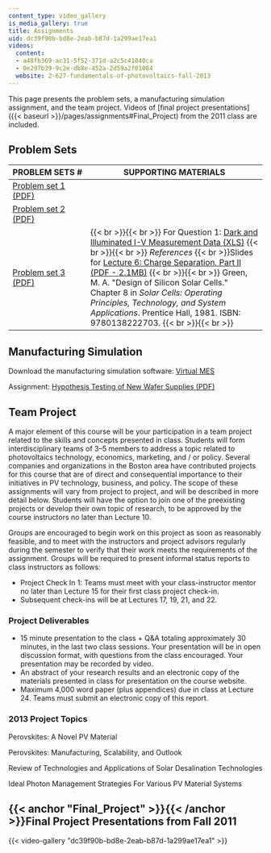 ```yaml
---
content_type: video_gallery
is_media_gallery: true
title: Assignments
uid: dc39f90b-bd8e-2eab-b87d-1a299ae17ea1
videos:
  content:
  - a48fb369-ac31-5f52-371d-a2c5c41040ca
  - 0e297b39-9c2e-db8e-452a-2d59a2f01084
  website: 2-627-fundamentals-of-photovoltaics-fall-2013
---
```


This page presents the problem sets, a manufacturing simulation assignment, and the team project. Videos of [final project presentations]({{< baseurl >}}/pages/assignments#Final_Project) from the 2011 class are included.

Problem Sets
------------

| PROBLEM SETS # | SUPPORTING MATERIALS |
| --- | --- |
| [Problem set 1 (PDF)](/courses/mechanical-engineering/2-627-fundamentals-of-photovoltaics-fall-2013/assignments/MIT2_627F13_pset1.pdf) | &nbsp; |
| [Problem set 2 (PDF)](/courses/mechanical-engineering/2-627-fundamentals-of-photovoltaics-fall-2013/assignments/MIT2_627F13_pset2.pdf) | &nbsp; |
| [Problem set 3 (PDF)](/courses/mechanical-engineering/2-627-fundamentals-of-photovoltaics-fall-2013/assignments/MIT2_627F13_pset3.pdf) |  {{< br >}}{{< br >}} For Question 1: [Dark and Illuminated I-V Measurement Data (XLS)](/courses/mechanical-engineering/2-627-fundamentals-of-photovoltaics-fall-2013/assignments/MIT2_627F13_pset3_q1data.xlsx) {{< br >}}{{< br >}} _References_  {{< br >}}Slides for [Lecture 6: Charge Separation, Part II (PDF - 2.1MB)](/courses/mechanical-engineering/2-627-fundamentals-of-photovoltaics-fall-2013/lecture-videos-slides/MIT2_627F13_lec06.pdf) {{< br >}}{{< br >}} Green, M. A. "Design of Silicon Solar Cells." Chapter 8 in _Solar Cells: Operating Principles, Technology, and System Applications_. Prentice Hall, 1981. ISBN: 9780138222703. {{< br >}}{{< br >}}  

Manufacturing Simulation
------------------------

Download the manufacturing simulation software: [Virtual MES](https://sites.google.com/site/virtualsolarcellsinc/virtual-mes-software)

Assignment: [Hypothesis Testing of New Wafer Supplies (PDF)](/courses/mechanical-engineering/2-627-fundamentals-of-photovoltaics-fall-2013/assignments/MIT2_627F13_assn_sim.pdf)

Team Project
------------

A major element of this course will be your participation in a team project related to the skills and concepts presented in class. Students will form interdisciplinary teams of 3–5 members to address a topic related to photovoltaics technology, economics, marketing, and / or policy. Several companies and organizations in the Boston area have contributed projects for this course that are of direct and consequential importance to their initiatives in PV technology, business, and policy. The scope of these assignments will vary from project to project, and will be described in more detail below. Students will have the option to join one of the preexisting projects or develop their own topic of research, to be approved by the course instructors no later than Lecture 10.

Groups are encouraged to begin work on this project as soon as reasonably feasible, and to meet with the instructors and project advisors regularly during the semester to verify that their work meets the requirements of the assignment. Groups will be required to present informal status reports to class instructors as follows:

*   Project Check In 1: Teams must meet with your class-instructor mentor no later than Lecture 15 for their first class project check-in.
*   Subsequent check-ins will be at Lectures 17, 19, 21, and 22.

### Project Deliverables

*   15 minute presentation to the class + Q&A totaling approximately 30 minutes, in the last two class sessions. Your presentation will be in open discussion format, with questions from the class encouraged. Your presentation may be recorded by video.
*   An abstract of your research results and an electronic copy of the materials presented in class for presentation on the course website.
*   Maximum 4,000 word paper (plus appendices) due in class at Lecture 24. Teams must submit an electronic copy of this report.

### 2013 Project Topics

Perovskites: A Novel PV Material

Perovskites: Manufacturing, Scalability, and Outlook

Review of Technologies and Applications of Solar Desalination Technologies

Ideal Photon Management Strategies For Various PV Material Systems

{{< anchor "Final_Project" >}}{{< /anchor >}}Final Project Presentations from Fall 2011
---------------------------------------------------------------------------------------

{{< video-gallery "dc39f90b-bd8e-2eab-b87d-1a299ae17ea1" >}}

